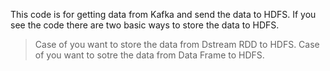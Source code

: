 This code is for getting data from Kafka and send the data to HDFS. 
If you see the code there are two basic ways to store the data to HDFS. 
> Case of you want to store the data from Dstream RDD to HDFS.
> Case of you want to sotre the data from Data Frame to HDFS. 
